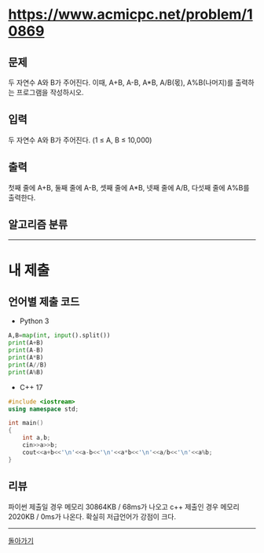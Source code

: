 # https://www.acmicpc.net/problem/10869


## 문제

두 자연수 A와 B가 주어진다. 이때, A+B, A-B, A\*B, A/B(몫), A%B(나머지)를 출력하는 프로그램을 작성하시오.

## 입력

두 자연수 A와 B가 주어진다. (1 ≤ A, B ≤ 10,000)

## 출력

첫째 줄에 A+B, 둘째 줄에 A-B, 셋째 줄에 A\*B, 넷째 줄에 A/B, 다섯째 줄에 A%B를 출력한다.

## 알고리즘 분류



---
# 내 제출

## 언어별 제출 코드

- Python 3
```python
A,B=map(int, input().split())
print(A+B)
print(A-B)
print(A*B)
print(A//B)
print(A%B)
```

- C++ 17
```c++
#include <iostream>
using namespace std;

int main()
{
    int a,b;
    cin>>a>>b;
    cout<<a+b<<'\n'<<a-b<<'\n'<<a*b<<'\n'<<a/b<<'\n'<<a%b;
}
```

## 리뷰

파이썬 제출일 경우 메모리 30864KB / 68ms가 나오고
c++ 제출인 경우 메모리 2020KB / 0ms가 나온다.
확실히 저급언어가 강점이 크다.


---
[돌아가기](Baekjoon/Step.md)